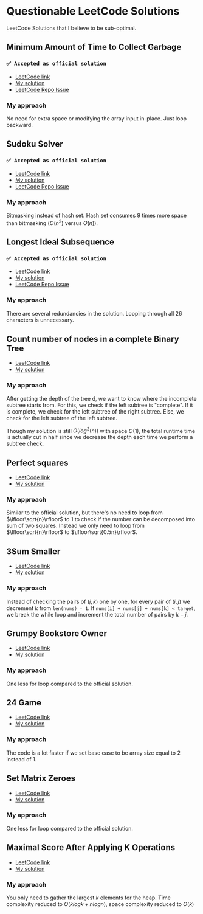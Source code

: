 # Questionable LeetCode Solutions
LeetCode Solutions that I believe to be sub-optimal.

## Minimum Amount of Time to Collect Garbage
### `✅ Accepted as official solution`
- [LeetCode link](https://leetcode.com/problems/minimum-amount-of-time-to-collect-garbage/)
- [My solution](https://github.com/mingfengwan/questionable-leetcode-solutions/blob/main/minimum-amount-of-time-to-collect-garbage.py)
- [LeetCode Repo Issue](https://github.com/LeetCode-Feedback/LeetCode-Feedback/issues/18275)

### My approach
No need for extra space or modifying the array input in-place. Just loop backward.

## Sudoku Solver
### `✅ Accepted as official solution`
- [LeetCode link](https://leetcode.com/problems/sudoku-solver/)
- [My solution](https://github.com/mingfengwan/questionable-leetcode-solutions/blob/main/sudoku-solver.py)
- [LeetCode Repo Issue](https://github.com/LeetCode-Feedback/LeetCode-Feedback/issues/21793)

### My approach
Bitmasking instead of hash set. Hash set consumes 9 times more space than bitmasking ($O(n^2)$ versus $O(n)$).

## Longest Ideal Subsequence
### `✅ Accepted as official solution`
- [LeetCode link](https://leetcode.com/problems/longest-ideal-subsequence/)
- [My solution](https://github.com/mingfengwan/questionable-leetcode-solutions/blob/main/longest-ideal-subsequence.py)
- [LeetCode Repo Issue](https://github.com/LeetCode-Feedback/LeetCode-Feedback/issues/21962)

### My approach
There are several redundancies in the solution. Looping through all 26 characters is unnecessary.

## Count number of nodes in a complete Binary Tree
- [LeetCode link](https://leetcode.com/problems/count-complete-tree-nodes/)
- [My solution](https://github.com/mingfengwan/questionable-leetcode-solutions/blob/main/count-complete-tree-nodes.py)

### My approach
After getting the depth of the tree d, we want to know where the incomplete subtree starts from. For this, we check if the left subtree is "complete". If it is complete, we check for the left subtree of the right subtree. Else, we check for the left subtree of the left subtree.

Though my solution is still $O(log^2(n))$ with space $O(1)$, the total runtime time is actually cut in half since we decrease the depth each time we perform a subtree check.

## Perfect squares
- [LeetCode link](https://leetcode.com/problems/perfect-squares/)
- [My solution](https://github.com/mingfengwan/questionable-leetcode-solutions/blob/main/perfect-squares.py)

### My approach
Similar to the official solution, but there's no need to loop from $\lfloor\sqrt{n}\rfloor$ to $1$ to check if the number can be decomposed into sum of two squares. Instead we only need to loop from $\lfloor\sqrt{n}\rfloor$ to $\lfloor\sqrt{0.5n}\rfloor$.

## 3Sum Smaller
- [LeetCode link](https://leetcode.com/problems/3sum-smaller/)
- [My solution](https://github.com/mingfengwan/questionable-leetcode-solutions/blob/main/3sum-smaller.py)

### My approach
Instead of checking the pairs of $(j,k)$ one by one, for every pair of $(i,j)$ we decrement $k$ from `len(nums) - 1`. If `nums[i] + nums[j] + nums[k] < target`, we break the while loop and increment the total number of pairs by $k-j$.

## Grumpy Bookstore Owner
- [LeetCode link](https://leetcode.com/problems/grumpy-bookstore-owner/)
- [My solution](https://github.com/mingfengwan/questionable-leetcode-solutions/blob/main/grumpy-bookstore-owner.py)

### My approach
One less for loop compared to the official solution.

## 24 Game
- [LeetCode link](https://leetcode.com/problems/24-game/)
- [My solution](https://github.com/mingfengwan/questionable-leetcode-solutions/blob/main/24-game.py)

### My approach
The code is a lot faster if we set base case to be array size equal to $2$ instead of $1$.

## Set Matrix Zeroes
- [LeetCode link](https://leetcode.com/problems/set-matrix-zeroes/)
- [My solution](https://github.com/mingfengwan/questionable-leetcode-solutions/blob/main/set-matrix-zeroes.py)

### My approach
One less for loop compared to the official solution.

## Maximal Score After Applying K Operations
- [LeetCode link](https://leetcode.com/problems/maximal-score-after-applying-k-operations/)
- [My solution](https://github.com/mingfengwan/questionable-leetcode-solutions/blob/main/maximal-score-after-applying-k-operations.py)

### My approach
You only need to gather the largest $k$ elements for the heap. Time complexity reduced to $O(klogk + nlogn)$, space complexity reduced to $O(k)$
